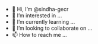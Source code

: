 - 👋 Hi, I’m @sindha-gecr
- 👀 I’m interested in ...
- 🌱 I’m currently learning ...
- 💞️ I’m looking to collaborate on ...
- 📫 How to reach me ...

<!---
sindha-gecr/sindha-gecr is a ✨ special ✨ repository because its `README.md` (this file) appears on your GitHub profile.
You can click the Preview link to take a look at your changes.
--->
